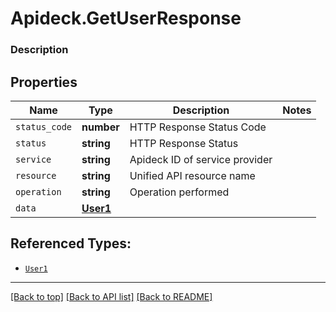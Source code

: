 # Apideck.GetUserResponse

### Description

## Properties
Name | Type | Description | Notes
------------ | ------------- | ------------- | -------------
`status_code` | **number** | HTTP Response Status Code | 
`status` | **string** | HTTP Response Status | 
`service` | **string** | Apideck ID of service provider | 
`resource` | **string** | Unified API resource name | 
`operation` | **string** | Operation performed | 
`data` | [**User1**](User1.md) |  | 





## Referenced Types:





* [`User1`](User1.md)

---

[[Back to top]](#) [[Back to API list]](../../../../README.md#documentation-for-api-endpoints) [[Back to README]](../../../../README.md)


